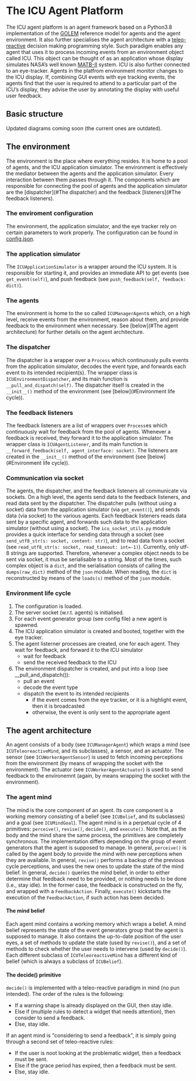 # The ICU Agent Platform

The ICU agent platform is an agent framework based on a Python3.8 implementation of the [GOLEM](https://dl.acm.org/doi/10.1145/1619258.1619275) reference model for agents and the agent environment. It also further specialises the agent architecture with a [teleo-reactive](https://dl.acm.org/doi/abs/10.5555/1618595.1618602) decision making programming style. Such paradigm enables any agent that uses it to process incoming events from an environment object called ICU. This object can be thought of as an application whose display simulates NASA’s well known [MATB-II](https://matb.larc.nasa.gov/) system. ICU is also further connected to an eye-tracker. Agents in the platfrom environment monitor changes to the ICU display. If, combining GUI events with eye tracking events, the agents find that the user is required to attend to a particular part of the ICU’s display, they advise the user by annotating the display with useful user feedback.

## Basic structure

Updated diagrams coming soon (the current ones are outdated).

## The environment

The environment is the place where everything resides. It is home to a pool of agents, and the ICU application simulator. The environment is effectively the mediator between the agents and the application simulator. Every interaction between them passes through it. The components which are responsible for connecting the pool of agents and the application simulator are the [dispatcher](#The dispatcher) and the feedback [listeners](#The feedback listeners).

### The enviroment configuration

The  environment, the application simulator, and the eye tracker rely on certain parameters to work properly. The configuration can be found in [config.json](https://github.com/dicelab-rhul/icu_agent_framework/blob/master/config.json).

### The application simulator

The `ICUApplicationSimulator` is a wrapper around the ICU system. It is responsible for starting it, and provides an immediate API to get events (see `get_event(self)`), and push feedback (see `push_feedback(self, feedback: dict)`).

### The agents

The environment is home to the so called `ICUManagerAgent`s which, on a high level, receive events from the environment, reason about them, and provide feedback to the environment when necessary. See [below](#The agent architecture) for further details on the agent architecture.

### The dispatcher

The dispatcher is a wrapper over a `Process` which continuously pulls events from the application simulator, decodes the event type, and forwards each event to its intended recipient(s). The wrapper class is `ICUEnvironmentDispatcher`, and its main function is `__pull_and_dispatch(self)`. The dispatcher itself is created in the `__init__()` method of the environment (see [below](#Environment life cycle)).

### The feedback listeners

The feedback listeners are a list of wrappers over `Process`es which continuously wait for feedback from the pool of agents. Whenever a feedback is received, they forward it to the application simulator. The wrapper class is `ICUAgentListener`, and its main function is `__forward_feedback(self, agent_interface: socket)`. The listeners are created in the `__init__()` method of the environment (see [below](#Environment life cycle)).

### Communication via socket

The agents, the dispatcher, and the feedback listeners all communicate via sockets. On a high level, the agents send data to the feedback listeners, and read data sent by the dispatcher. The dispatcher pulls (without using a socket) data from the application simulator (via `get_event()`), and sends data (via socket) to the various agents. Each feedback listeners reads data sent by a specific agent, and forwards such data to the application simulator (without using a socket). The `icu_socket_utils.py` module provides a quick interface for sending data through a socket (see `send_utf8_str(s: socket, content: str)`), and to read data from a socket (see `read_utf8_str(s: socket, read_timeout: int=-1)`). Currently, only utf-8 strings are supported. Therefore, whenever a complex object needs to be sent via socket, it mus be serialisable to a string. Most of the times, such complex object is a `dict`, and the serialisation consists of calling the `dumps(raw_dict)` method of the `json` module. When reading, the `dict` is reconstructed by means of the `loads(s)` method of the `json` module.

### Environment life cycle

1) The configuration is loaded.
2) The server socket (w.r.t. agents) is initialised.
3) For each event generator group (see config file) a new agent is spawned.
4) The ICU application simulator is created and booted, together with the eye tracker.
5) The agent listerner processes are created, one for each agent. They wait for feedback, and forward it to the ICU simulator
    - wait for feedback
    - send the received feedback to the ICU
6) The environment dispatcher is created, and put into a loop (see __pull_and_dispatch()):
    - pull an event
    - decode the event type
    - dispatch the event to its intended recipients
        - if the event comes from the eye tracker, or it is a highlight event, then it is broadcasted
        - otherwise, the event is only sent to the appropriate agent

## The agent architecture

An agent consists of a body (see `ICUManagerAgent`) which wraps a mind (see `ICUTeleoreactiveMind`, and its subclasses), a sensor, and an actuator. The sensor (see `ICUWorkerAgentSensor`) is used to fetch incoming perceptions from the environment (by means of wrapping the socket with the environment). The actuator (see `ICUWorkerAgentActuator`) is used to send feedback to the environemnt (again, by means wrapping the socket with the environment).

### The agent mind

The mind is the core component of an agent. Its core component is a working memory consisting of a belief (see `ICUBelief`, and its subclasses) and a goal (see `ICUMindGoal`). The agent mind is in a perpetual cycle of 4 primitives: `perceive()`, `revise()`, `decide()`, and `execute()`. Note that, as the body and the mind share the same process, the primitives are completely synchronous. The implementation differs depending on the group of event generators that the agent is supposed to manage. In general, `perceive()` is called by the agent body to provide the mind with new perceptions when they are available. In general, `revise()` performs a backup of the previous cycle perceptions, and uses the new ones to update the state of the mind belief. In general, `decide()` queries the mind belief, in order to either determine that feedback need to be provided, or nothing needs to be done (i.e., stay idle). In the former case, the feedback is constructed on the fly, and wrapped with a `FeedbackAction`. Finally, `execute()` kickstarts the execution of the `FeedbackAction`, if such action has been decided.

#### The mind belief

Each agent mind contains a working memory which wraps a belief. A mind belief represents the state of the event generators group that the agent is supposed to manage. It also contains the up-to-date position of the user eyes, a set of methods to update the state (used by `revise()`), and a set of methods to check whether the user needs to intervene (used by `decide()`). Each different subclass of `ICUTeleoreactiveMind` has a different kind of belief (which is always a subclass of `ICUBelief`).

#### The decide() primitive

`decide()` is implemented with a teleo-reactive paradigm in mind (no pun intended). The order of the rules is the following:

- If a warning shape is already displayed on the GUI, then stay idle.
- Else if (multiple rules to detect a widget that needs attention), then consider to send a feedback.
- Else, stay idle.

If an agent mind is "considering to send a feedback", it is simply going through a second set of teleo-reactive rules:

- If the user is noot looking at the problematic widget, then a feedback must be sent.
- Else if the grace period has expired, then a feedback must be sent.
- Else, stay idle.
